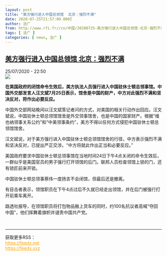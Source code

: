 ```yaml
---
layout: post
title: "美方强行进入中国总领馆  北京：强烈不满"
date: 2020-07-25T21:57:09.000Z
author: 法广
from: http://www.rfi.fr//cn/中国/20200725-美方强行进入中国总领馆-北京-强烈不满
tags: [ 法广 ]
categories: [ news, 法广 ]
---
```

<!--1595714229000-->
[美方强行进入中国总领馆  北京：强烈不满](http://www.rfi.fr//cn/%E4%B8%AD%E5%9B%BD/20200725-%E7%BE%8E%E6%96%B9%E5%BC%BA%E8%A1%8C%E8%BF%9B%E5%85%A5%E4%B8%AD%E5%9B%BD%E6%80%BB%E9%A2%86%E9%A6%86-%E5%8C%97%E4%BA%AC-%E5%BC%BA%E7%83%88%E4%B8%8D%E6%BB%A1)
------

<div>
<div>25/07/2020 - 22:50</div><img src="https://s.rfi.fr/media/display/633e1a08-ceb8-11ea-ba2d-005056bf87d6/w:310/p:16x9/w980-p16x9-2020-07-24t223530z_223364480_rc2yzh9j1tze_rtrmadp_3_usa-china-consulate_0.jpg"><p><strong>在美国政府的闭馆命令生效后，美方执法人员强行进入中国驻休士顿总领事馆。中国外交部发言人汪文斌7月25日表示，馆舍是中国的财产，中方对此强烈不满和坚决反对，将作出必要反应。</strong></p><div class="t-content__body u-clearfix"><div class="m-interstitial"></div><p>中国外交部网站晚间以汪文斌答记者问的方式，对美国的相关行动作出回应。汪文斌说，中国驻休士顿总领馆馆舍是外交领事馆舍，也是中国的国家财产。根据“维也纳领事关系公约”和“中美领事条约”，美方不得以任何方式侵犯中国驻休士顿总领馆馆舍。</p><p>汪文斌说，对于美方强行进入中国驻休士顿总领馆馆舍的行径，中方表示强烈不满和坚决反对，已提出严正交涉。“中方将就此作出正当和必要反应。”</p><p>美国政府要求中国驻休士顿总领事馆在当地时间24日下午4点关闭的命令生效后，一群似乎是美国官员的男子强行打开领馆的后门。联邦人员检查领馆上锁的门，还有锁匠前来开锁。</p><p>中国驻休士顿总领事蔡伟一度扬言不会闭馆，但最后还是撤离。</p><p>有目击者表示，领馆职员在下午4点过后不久就已经走出领馆，并在后门被强行打开前乘车离开。</p><p>路透社报导，在领馆职员将打包物品搬上货车的同时，约100名抗议者高喊“夺回中国”，他们挥舞着旗帜并谴责中国共产党。</p><div class="o-self-promo o-self-promo--nl o-self-promo--hidden" data-selfpromo-newsletter></div><div class="o-self-promo o-self-promo--app o-self-promo--hidden" data-selfpromo-app></div></div><br><hr><div>获取更多RSS：<br><a href="https://feedx.net" style="color:orange" target="_blank">https://feedx.net</a> <br><a href="https://feedx.xyz" style="color:orange" target="_blank">https://feedx.xyz</a><br></div>
</div>
